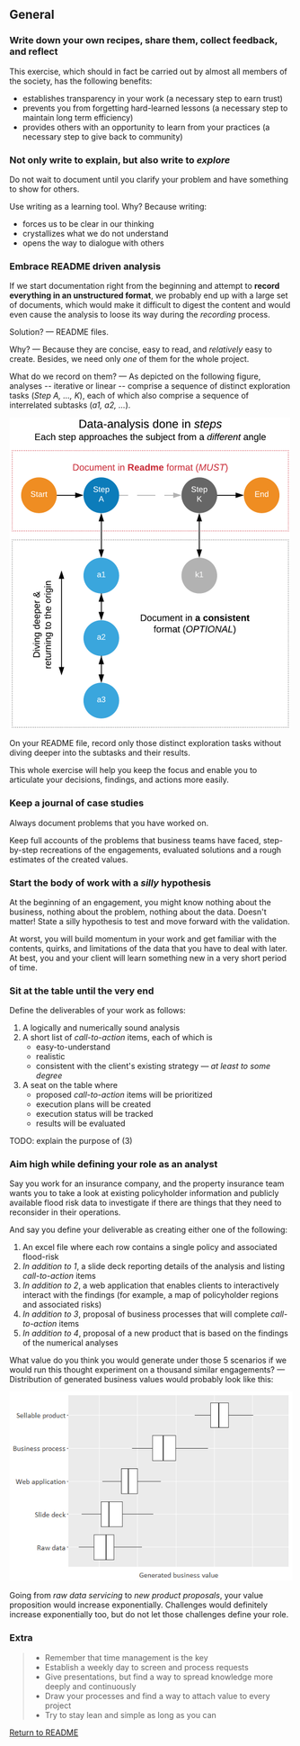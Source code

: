 ## General

### Write down your own recipes, share them, collect feedback, and reflect
This exercise, which should in fact be carried out by almost all members of the society, has the following benefits:
* establishes transparency in your work (a necessary step to earn trust)
* prevents you from forgetting hard-learned lessons (a necessary step to maintain long term efficiency)
* provides others with an opportunity to learn from your practices (a necessary step to give back to community)

### Not only write to explain, but also write to _explore_
Do not wait to document until you clarify your problem and have something to show for others.

Use writing as a learning tool. Why? Because writing:
* forces us to be clear in our thinking
* crystallizes what we do not understand
* opens the way to dialogue with others

### Embrace README driven analysis
If we start documentation right from the beginning and attempt to **record everything in an unstructured format**, we probably end up with a large set of documents, which would make it difficult to digest the content and would even cause the analysis to loose its way during the _recording_ process.

Solution? — README files.

Why? — Because they are concise, easy to read, and _relatively_ easy to create. Besides, we need only _one_ of them for the whole project.

What do we record on them? — As depicted on the following figure, analyses -- iterative or linear -- comprise a sequence of distinct exploration tasks (*Step A, ..., K*), each of which also comprise a sequence of interrelated subtasks (*a1, a2, ...*).

![how-to-document](images/how-to-document-w500px.png)

On your README file, record only those distinct exploration tasks without diving deeper into the subtasks and their results.

This whole exercise will help you keep the focus and enable you to articulate your decisions, findings, and actions more easily.

### Keep a journal of case studies
Always document problems that you have worked on.

Keep full accounts of the problems that business teams have faced, step-by-step recreations of the engagements, evaluated solutions and a rough estimates of the created values.

### Start the body of work with a _silly_ hypothesis
At the beginning of an engagement, you might know nothing about the business, nothing about the problem, nothing about the data. Doesn't matter! State a silly hypothesis to test and move forward with the validation.

At worst, you will build momentum in your work and get familiar with the contents, quirks, and limitations of the data that you have to deal with later. At best, you and your client will learn something new in a very short period of time.

### Sit at the table until the very end
Define the deliverables of your work as follows:
1. A logically and numerically sound analysis
2. A short list of *call-to-action* items, each of which is
    + easy-to-understand
    + realistic
    + consistent with the client's existing strategy — *at least to some degree*
3. A seat on the table where
    + proposed *call-to-action* items will be prioritized
    + execution plans will be created
    + execution status will be tracked
    + results will be evaluated

TODO: explain the purpose of (3)

### Aim high while defining your role as an analyst
Say you work for an insurance company, and the property insurance team wants you to take a look at existing policyholder information and publicly available flood risk data to investigate if there are things that they need to reconsider in their operations.

And say you define your deliverable as creating either one of the following:

1. An excel file where each row contains a single policy and associated flood-risk
1. *In addition to 1*, a slide deck reporting details of the analysis and listing *call-to-action* items
1. *In addition to 2*, a web application that enables clients to interactively interact with the findings (for example, a map of policyholder regions and associated risks)
1. *In addition to 3*, proposal of business processes that will complete *call-to-action* items
1. *In addition to 4*, proposal of a new product that is based on the findings of the numerical analyses

What value do you think you would generate under those 5 scenarios if we would run this thought experiment on a thousand similar engagements? — Distribution of generated business values would probably look like this:

![Generated business value](images/generated-business-value.png)

Going from *raw data servicing* to *new product proposals*, your value proposition would increase exponentially. Challenges would definitely increase exponentially too, but do not let those challenges define your role.

### Extra
>* Remember that time management is the key
>* Establish a weekly day to screen and process requests
>* Give presentations, but find a way to spread knowledge more deeply and continuously
>* Draw your processes and find a way to attach value to every project
>* Try to stay lean and simple as long as you can

[Return to README](https://github.com/srctaha/recipes-for-data-analysis/blob/master/README.md)
